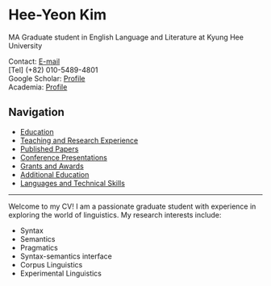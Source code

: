 # Hee-Yeon Kim
MA Graduate student in English Language and Literature at Kyung Hee University

Contact: [E-mail](mailto:heeyeonkim@khu.ac.kr) \
[Tel] \(+82\) 010-5489-4801 \
Google Scholar: [Profile](https://scholar.google.com/citations?hl=en&user=lbWcMHcAAAAJ) \
Academia: [Profile](https://khu.academia.edu/HeeYeonKim)

## Navigation
- [Education](education.md)
- [Teaching and Research Experience](experience.md)
- [Published Papers](published.md)
- [Conference Presentations](conference.md)
- [Grants and Awards](grants.md)
- [Additional Education](addedu.md)
- [Languages and Technical Skills](langtech.md)

---

Welcome to my CV! I am a passionate graduate student with experience in exploring the world of linguistics. My research interests include:
- Syntax
- Semantics
- Pragmatics
- Syntax-semantics interface
- Corpus Linguistics
- Experimental Linguistics
